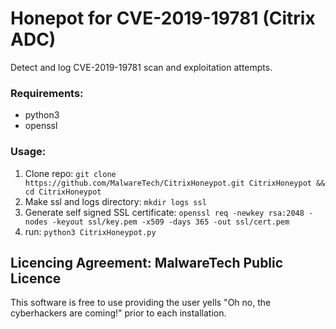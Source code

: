 # Honepot for CVE-2019-19781 (Citrix ADC)
Detect and log CVE-2019-19781 scan and exploitation attempts.

### Requirements: 
- python3
- openssl

### Usage:
1. Clone repo: 
`git clone https://github.com/MalwareTech/CitrixHoneypot.git CitrixHoneypot && cd CitrixHoneypot`
2. Make ssl and logs directory: `mkdir logs ssl`
3. Generate self signed SSL certificate:
`openssl req -newkey rsa:2048 -nodes -keyout ssl/key.pem -x509 -days 365 -out ssl/cert.pem`
4. run: `python3 CitrixHoneypot.py`

## Licencing Agreement: MalwareTech Public Licence

This software is free to use providing the user yells "Oh no, the cyberhackers are coming!" prior to each installation.

